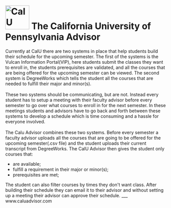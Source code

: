 # <img src="http://calu-advisor.herokuapp.com/assets/callogo2-f1a526e9046574f173668e58b1da422f.png" alt="CalU Advisor" width="75px" /> The California University of Pennsylvania Advisor
Currently at CalU there are two systems in place that help students build their schedule for the upcoming semester. The first of the systems is the Vulcan Information Portal(VIP), here students submit the classes they want to enroll in, the students prerequisites are validated, and all the courses that are being offered for the upcoming semester can be viewed. The second system is DegreeWorks which tells the student all the courses that are needed to fulfill their major and minor(s). 
<br><br>
These two systems should be communicating, but are not. Instead every student has to setup a meeting with their faculty advisor before every semester to go over what courses to enroll in for the next semester. In these meetings students and advisors have to go back and forth between these systems to develop a schedule which is time consuming and a hassle for everyone involved. 
<br><br>
The Calu Advisor combines these two systems. Before every semester a faculty advisor uploads all the courses that are going to be offered for the upcoming semester(.csv file) and the student uploads their current transcript from DegreeWorks. The CalU Advisor then gives the student only courses that:
<ul>
<li> are available;
<li> fulfill a requirement in their major or minor(s);
<li> prerequisites are met;
</ul>
The student can also filter courses by times they don't want class. After building their schedule they can email it to their advisor and without setting up a meeting their advisor can approve their schedule. 
___
www.caluadvisor.com

